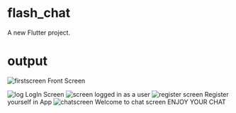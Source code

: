 # flash_chat

A new Flutter project.

# output

![firstscreen](https://user-images.githubusercontent.com/70143736/178362911-7527ec47-65d6-437d-99d9-53e834a9de57.png)
Front Screen

![log](https://user-images.githubusercontent.com/70143736/178363424-00030de5-8b7f-4a93-af7b-782562c2f25b.png)
LogIn Screen
![screen](https://user-images.githubusercontent.com/70143736/178364032-b70add7d-6bd4-4317-8c54-b6f6a718eae6.png)
logged in as a user
![register screen](https://user-images.githubusercontent.com/70143736/178364296-624f1212-5d7b-4d75-978b-35b45763d3bb.png)
Register yourself in App
![chatscreen](https://user-images.githubusercontent.com/70143736/178364566-87fd89b2-eab9-478e-ba17-7eb5d0ca52b3.png)
Welcome to chat screen 
ENJOY YOUR CHAT
